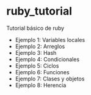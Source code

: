 # ruby_tutorial
Tutorial básico de ruby
- Ejemplo 1: Variables locales
- Ejemplo 2: Arreglos
- Ejemplo 3: Hash
- Ejemplo 4: Condicionales
- Ejemplo 5: Ciclos
- Ejemplo 6: Funciones
- Ejemplo 7: Clases y objetos
- Ejemplo 8: Herencia